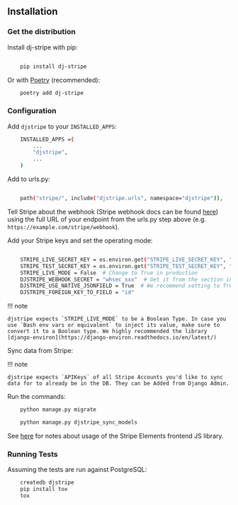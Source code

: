## Installation

### Get the distribution

Install dj-stripe with pip:
```bash

    pip install dj-stripe
```

Or with [Poetry](https://python-poetry.org/) (recommended):
```bash
    poetry add dj-stripe
```

### Configuration

Add `djstripe` to your `INSTALLED_APPS`:
```bash
    INSTALLED_APPS =(
        ...
        "djstripe",
        ...
    )
```

Add to urls.py:

```bash

    path("stripe/", include("djstripe.urls", namespace="djstripe")),
```

Tell Stripe about the webhook (Stripe webhook docs can be found
[here](https://stripe.com/docs/webhooks)) using the full URL of your
endpoint from the urls.py step above (e.g.
`https://example.com/stripe/webhook`).

Add your Stripe keys and set the operating mode:
```bash

    STRIPE_LIVE_SECRET_KEY = os.environ.get("STRIPE_LIVE_SECRET_KEY", "<your secret key>")
    STRIPE_TEST_SECRET_KEY = os.environ.get("STRIPE_TEST_SECRET_KEY", "<your secret key>")
    STRIPE_LIVE_MODE = False  # Change to True in production
    DJSTRIPE_WEBHOOK_SECRET = "whsec_xxx"  # Get it from the section in the Stripe dashboard where you added the webhook endpoint
    DJSTRIPE_USE_NATIVE_JSONFIELD = True  # We recommend setting to True for new installations
    DJSTRIPE_FOREIGN_KEY_TO_FIELD = "id"
```

!!! note

    djstripe expects `STRIPE_LIVE_MODE` to be a Boolean Type. In case you use `Bash env vars or equivalent` to inject its value, make sure to convert it to a Boolean type. We highly recommended the library [django-environ](https://django-environ.readthedocs.io/en/latest/)


Sync data from Stripe:

!!! note

    djstripe expects `APIKeys` of all Stripe Accounts you'd like to sync data for to already be in the DB. They can be Added from Django Admin.


Run the commands:

```bash
    python manage.py migrate

    python manage.py djstripe_sync_models
```

See [here](stripe_elements_js.md#integrating_stripe_elements-js_sdk) for notes about usage of the Stripe Elements
frontend JS library.

### Running Tests

Assuming the tests are run against PostgreSQL:

```bash
    createdb djstripe
    pip install tox
    tox
```
